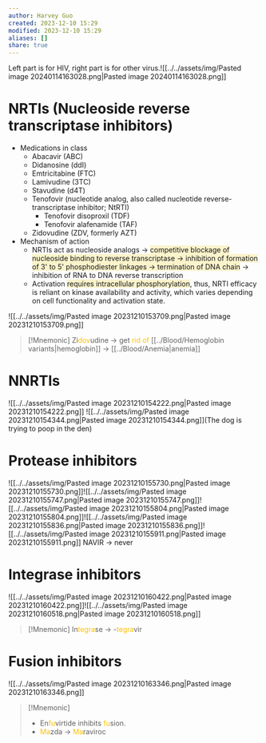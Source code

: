 ```yaml
---
author: Harvey Guo
created: 2023-12-10 15:29
modified: 2023-12-10 15:29
aliases: []
share: true
---
```



Left part is for HIV, right part is for other virus.![[../../assets/img/Pasted image 20240114163028.png|Pasted image 20240114163028.png]]
# NRTIs (Nucleoside reverse transcriptase inhibitors)
- Medications in class
	- Abacavir (ABC)
	- Didanosine (ddI)
	- Emtricitabine (FTC)
	- Lamivudine (3TC)
	- Stavudine (d4T)
	- Tenofovir (nucleotide analog, also called nucleotide reverse-transcriptase inhibitor; NtRTI)
		- Tenofovir disoproxil (TDF)
		- Tenofovir alafenamide (TAF)
	- Zidovudine (ZDV, formerly AZT)
- Mechanism of action
	- NRTIs act as nucleoside analogs → <span style="background:rgba(240, 200, 0, 0.2)">competitive blockage of nucleoside binding to reverse transcriptase → inhibition of formation of 3' to 5' phosphodiester linkages → termination of DNA chain</span> → inhibition of RNA to DNA reverse transcription
	- Activation <span style="background:rgba(240, 200, 0, 0.2)">requires intracellular phosphorylation</span>, thus, NRTI efficacy is reliant on kinase availability and activity, which varies depending on cell functionality and activation state.

![[../../assets/img/Pasted image 20231210153709.png|Pasted image 20231210153709.png]]
>[!Mnemonic] 
>Zi<font color="#ffc000">dov</font>udine -> get <font color="#ffc000">rid of</font> [[../Blood/Hemoglobin variants|hemoglobin]] -> [[../Blood/Anemia|anemia]]

# NNRTIs
![[../../assets/img/Pasted image 20231210154222.png|Pasted image 20231210154222.png]]
![[../../assets/img/Pasted image 20231210154344.png|Pasted image 20231210154344.png]](The dog is trying to poop in the den)
# Protease inhibitors
![[../../assets/img/Pasted image 20231210155730.png|Pasted image 20231210155730.png]]![[../../assets/img/Pasted image 20231210155747.png|Pasted image 20231210155747.png]]![[../../assets/img/Pasted image 20231210155804.png|Pasted image 20231210155804.png]]![[../../assets/img/Pasted image 20231210155836.png|Pasted image 20231210155836.png]]![[../../assets/img/Pasted image 20231210155911.png|Pasted image 20231210155911.png]]
NAVIR -> never
# Integrase inhibitors
![[../../assets/img/Pasted image 20231210160422.png|Pasted image 20231210160422.png]]![[../../assets/img/Pasted image 20231210160518.png|Pasted image 20231210160518.png]]
>[!Mnemonic] 
>In<font color="#ffc000">tegra</font>se -> -<font color="#ffc000">tegra</font>vir

# Fusion inhibitors
![[../../assets/img/Pasted image 20231210163346.png|Pasted image 20231210163346.png]]
>[!Mnemonic] 
>- En<font color="#ffc000">fu</font>virtide inhibits <font color="#ffc000">fu</font>sion.
>- <font color="#ffc000">Ma</font>zda -> <font color="#ffc000">Ma</font>raviroc